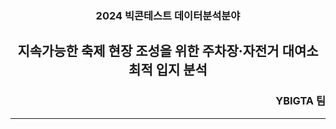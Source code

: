 <h3 align="center">2024 빅콘테스트 데이터분석분야</h3>

<h2 align="center">지속가능한 축제 현장 조성을 위한 주차장·자전거 대여소 최적 입지 분석</h2>
  
<h3 align="right">YBIGTA 팀</h3>

---
